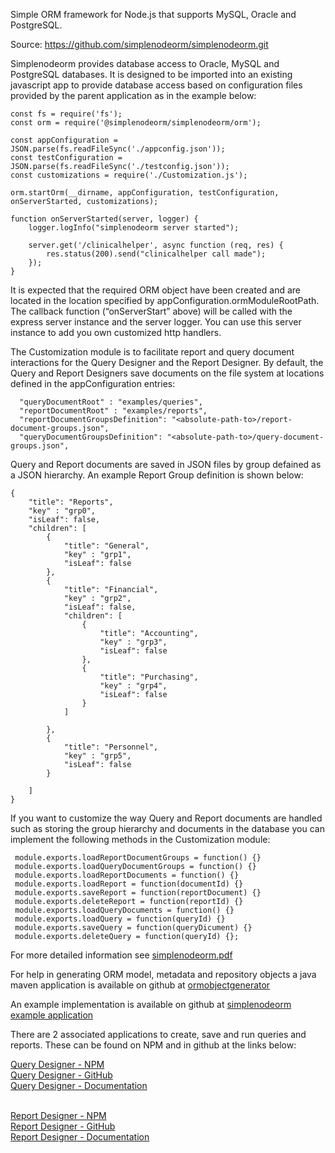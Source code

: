 Simple ORM framework for Node.js that supports MySQL, Oracle and PostgreSQL.

Source:
https://github.com/simplenodeorm/simplenodeorm.git


Simplenodeorm provides database access to Oracle, MySQL and PostgreSQL databases. It is designed to be imported 
into an existing javascript app to provide database access based on configuration files provided by the parent 
application as in the example below:

```
const fs = require('fs');
const orm = require('@simplenodeorm/simplenodeorm/orm');

const appConfiguration = JSON.parse(fs.readFileSync('./appconfig.json'));
const testConfiguration = JSON.parse(fs.readFileSync('./testconfig.json'));
const customizations = require('./Customization.js');

orm.startOrm(__dirname, appConfiguration, testConfiguration, onServerStarted, customizations);

function onServerStarted(server, logger) {
    logger.logInfo("simplenodeorm server started");
    
    server.get('/clinicalhelper', async function (req, res) {
        res.status(200).send("clinicalhelper call made");
    });
}
```
It is expected that the required ORM object have been created and are located in the  location 
specified by appConfiguration.ormModuleRootPath. The callback function (“onServerStart” above) will 
be called with the express server instance and the server logger. You can use this server 
instance to add you own customized http handlers.

The Customization module is to facilitate report and query document interactions for the Query Designer 
and the Report Designer. By default, the Query and Report Designers save documents on the file system
at locations defined in the appConfiguration entries:
```
  "queryDocumentRoot" : "examples/queries",
  "reportDocumentRoot" : "examples/reports",
  "reportDocumentGroupsDefinition": "<absolute-path-to>/report-document-groups.json",
  "queryDocumentGroupsDefinition": "<absolute-path-to>/query-document-groups.json",
```
Query and Report documents are saved in JSON files by group defained as a JSON hierarchy. An example Report Group definition
is shown below:
 ```
 {
     "title": "Reports",
     "key" : "grp0",
     "isLeaf": false,
     "children": [
         {
             "title": "General",
             "key" : "grp1",
             "isLeaf": false
         },
         {
             "title": "Financial",
             "key" : "grp2",
             "isLeaf": false,
             "children": [
                 {
                     "title": "Accounting",
                     "key" : "grp3",
                     "isLeaf": false
                 },
                 {
                     "title": "Purchasing",
                     "key" : "grp4",
                     "isLeaf": false
                 }
             ]
 
         },
         {
             "title": "Personnel",
             "key" : "grp5",
             "isLeaf": false
         }
         
     ]
 }
 ```
 If you want to customize the way Query and Report documents are handled such as storing the group hierarchy and documents 
 in the database you can implement the following methods in the Customization module:

```
 module.exports.loadReportDocumentGroups = function() {}
 module.exports.loadQueryDocumentGroups = function() {}
 module.exports.loadReportDocuments = function() {}
 module.exports.loadReport = function(documentId) {}
 module.exports.saveReport = function(reportDocument) {}
 module.exports.deleteReport = function(reportId) {}
 module.exports.loadQueryDocuments = function() {}
 module.exports.loadQuery = function(queryId) {}
 module.exports.saveQuery = function(queryDicument) {}
 module.exports.deleteQuery = function(queryId) {};
```
For more detailed information see <a href="https://github.com/simplenodeorm/simplenodeorm/blob/master/simplenodeorm.pdf">simplenodeorm.pdf</a>

For help in generating ORM model, metadata and repository objects a java maven application is available on github
at <a href="https://github.com/simplenodeorm/ormobjectgenerator">ormobjectgenerator</a>

An example implementation is available on github at <a href="https://github.com/simplenodeorm/simplenodeorm-example">simplenodeorm example application</a>

There are 2 associated applications to create, save and run queries and reports. These can be found on NPM and in github at the links below:

<a href="https://www.npmjs.com/package/@simplenodeorm/simplenodedesigner">Query Designer - NPM</a><br />
<a href="https://github.com/simplenodeorm/simplenodedesigner">Query Designer - GitHub</a><br />
<a href="https://github.com/simplenodeorm/simplenodedesigner/blob/master/public/docs/qdesigner-full.pdf">Query Designer - Documentation</a><br /><br />

<a href="https://www.npmjs.com/package/@simplenodeorm/simplenodereport">Report Designer - NPM</a><br />
<a href="https://github.com/simplenodeorm/simplenodereport">Report Designer - GitHub</a><br />
<a href="https://github.com/simplenodeorm/simplenodereport/blob/master/public/docs/rdesigner-full.pdf">Report Designer - Documentation</a>

